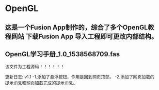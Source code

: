 # OpenGL
这是一个Fusion App制作的，综合了多个OpenGL教程网站
下载Fusion App 导入工程即可更改内部结构。
---------------------------------
OpenGL学习手册_1.0_1538568709.fas 
---------------------------------
该文件为工程源码！！！！！！

更新日志:
v1.1
 -1.添加了悬浮按钮，作用是回到网页顶部。
 -2.添加了网页加载的提示消息和网页加载完成的提示消息。
